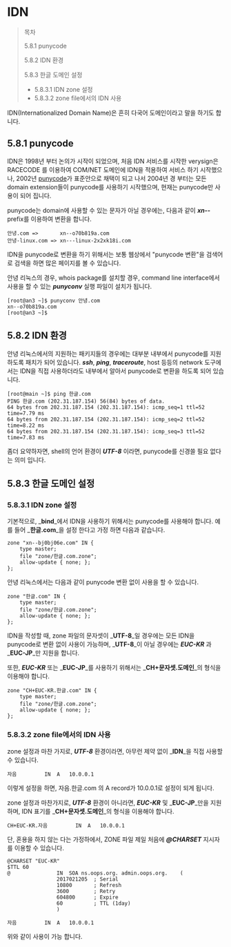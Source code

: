 # IDN

> 목차 
>
> 5.8.1 punycode
>
> 5.8.2 IDN 환경
>
> 5.8.3 한글 도메인 설정
>
> * 5.8.3.1 IDN zone 설정
> * 5.8.3.2 zone file에서의 IDN 사용

IDN\(Internationalized Domain Name\)은 흔히 다국어 도메인이라고 말을 하기도 합니다.

## 5.8.1 punycode

IDN은 1998년 부터 논의가 시작이 되었으며, 처음 IDN 서비스를 시작한 verysign은 RACECODE 를 이용하여 COM/NET 도메인에 IDN을 적용하여 서비스 하기 시작했으나, 2002년 [punycode](https://ko.wikipedia.org/wiki/%ED%93%A8%EB%8B%88%EC%BD%94%EB%93%9C)가 표준안으로 채택이 되고 나서 2004년 경 부터는 모든 domain extension들이 punycode를 사용하기 시작했으며, 현재는 punycode만 사용이 되어 집니다.

punycode는 domain에 사용할 수 있는 문자가 아닐 경우에는, 다음과 같이 _**xn--**_ prefix를 이용하여 변환을 합니다.

```text
안녕.com =>       xn--o70b819a.com
안녕-linux.com => xn---linux-2x2xk18i.com
```

IDN을 punycode로 변환을 하기 위해서는 보통 웹상에서 "punycode 변환"을 검색어로 검색을 하면 많은 페이지를 볼 수 있습니다.

안녕 리눅스의 경우, whois package를 설치할 경우, command line interface에서 사용을 할 수 있는 _**punyconv**_ 실행 파일이 설치가 됩니다.

```text
[root@an3 ~]$ punyconv 안녕.com
xn--o70b819a.com
[root@an3 ~]$
```

## 5.8.2 IDN 환경

안녕 리눅스에서의 지원하는 패키지들의 경우에는 대부분 내부에서 punycode를 지원하도록 패치가 되어 있습니다. _**ssh**_, _**ping**_, _**traceroute**_, host 등등의 network 도구에서는 IDN을 직접 사용하더라도 내부에서 알아서 punycode로 변환을 하도록 되어 있습니다.

```text
[root@main ~]$ ping 한글.com
PING 한글.com (202.31.187.154) 56(84) bytes of data.
64 bytes from 202.31.187.154 (202.31.187.154): icmp_seq=1 ttl=52 time=7.79 ms
64 bytes from 202.31.187.154 (202.31.187.154): icmp_seq=2 ttl=52 time=8.22 ms
64 bytes from 202.31.187.154 (202.31.187.154): icmp_seq=3 ttl=52 time=7.83 ms
```

좀더 요약하자면, shell의 언어 환경이 _**UTF-8**_ 이라면, punycode를 신경쓸 필요 없다는 의미 입니다.

## 5.8.3 한글 도메인 설정

### 5.8.3.1 IDN zone 설정

기본적으로, _**bind**_에서 IDN을 사용하기 위해서는 punycode를 사용해야 합니다. 예를 들어 _**한글.com**_을 설정 한다고 가정 하면 다음과 같습니다.

```text
zone "xn--bj0bj06e.com" IN {
    type master;
    file "zone/한글.com.zone";
    allow-update { none; };
};
```

안녕 리눅스에서는 다음과 같이 punycode 변환 없이 사용을 할 수 있습니다.

```text
zone "한글.com" IN {
    type master;
    file "zone/한글.com.zone";
    allow-update { none; };
};
```

IDN을 작성할 때, zone 파일의 문자셋이 _**UTF-8**_일 경우에는 모든 IDN을 punycode로 변환 없이 사용이 가능하며, _**UTF-8**_이 아닐 경우에는 _**EUC-KR**_ 과 _**EUC-JP**_만 지원을 합니다.

또한, _**EUC-KR**_ 또는 _**EUC-JP**_를 사용하기 위해서는 _**CH+문자셋.도메인**_의 형식을 이용해야 합니다.

```text
zone "CH+EUC-KR.한글.com" IN {
    type master;
    file "zone/한글.com.zone";
    allow-update { none; };
};
```

### 5.8.3.2 zone file에서의 IDN 사용

zone 설정과 마찬 가지로, _**UTF-8**_ 환경이라면, 아무런 제약 없이 _**IDN**_을 직접 사용할 수 있습니다.

```text
자음         IN  A   10.0.0.1
```

이렇게 설정을 하면, 자음.한글.com 의 A record가 10.0.0.1로 설정이 되게 됩니다.

zone 설정과 마찬가지로, _**UTF-8**_ 환경이 아니라면, _**EUC-KR**_ 및 _**EUC-JP**_만을 지원 하며, IDN 표기를 _**CH+문자셋.도메인**_의 형식을 이용해야 합니다.

```text
CH+EUC-KR.자음         IN  A   10.0.0.1
```

단, 혼용을 하지 않는 다는 가정하에서, ZONE 파일 제일 처음에 _**@CHARSET**_ 지시자를 이용할 수 있습니다.

```text
@CHARSET "EUC-KR"
$TTL 60
@               IN  SOA ns.oops.org. admin.oops.org.    (
                2017021205  ; Serial
                10800       ; Refresh
                3600        ; Retry
                604800      ; Expire
                60          ; TTL (1day)
                )

자음         IN  A   10.0.0.1
```

위와 같이 사용이 가능 합니다.

